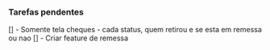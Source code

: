 ### Tarefas pendentes


[] - Somente tela cheques - cada status, quem retirou e se esta em remessa ou nao
[] - Criar feature de remessa

